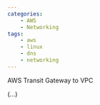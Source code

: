 ```yaml
---
categories:
    - AWS
    - Networking
tags:
    - aws
    - linux
    - dns
    - networking
---
```


AWS Transit Gateway to VPC

(...)

